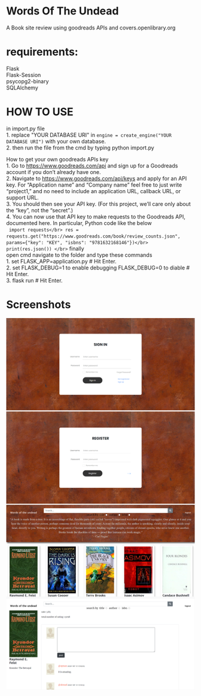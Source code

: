 # Words Of The Undead
A Book site review using goodreads APIs and covers.openlibrary.org

# requirements:
Flask</br>
Flask-Session</br>
psycopg2-binary</br>
SQLAlchemy

# HOW TO USE
  in import.py file</br>
    1.  replace "YOUR DATABASE URI" in `engine = create_engine("YOUR DATABASE URI")` with your own database.</br>
    2.  then run the file from the cmd by typing python import.py </br>

  How to get your own goodreads APIs key</br>
    1.  Go to https://www.goodreads.com/api and sign up for a Goodreads account if you don’t already have one.</br>
    2.  Navigate to https://www.goodreads.com/api/keys and apply for an API key. For “Application name” and “Company name” feel free to just write “project1,” and no need to 
        include an application URL, callback URL, or support URL.</br>
    3.  You should then see your API key. (For this project, we’ll care only about the “key”, not the “secret”.)</br>
    4.  You can now use that API key to make requests to the Goodreads API, documented here. In particular, Python code like the below</br>
            ```
            import requests</br>
            res = requests.get("https://www.goodreads.com/book/review_counts.json", params={"key": "KEY", "isbns": "9781632168146"})</br>
            print(res.json())
            </br>```
    finally</br>
      open cmd navigate to the folder and type these commands</br>
      1. set FLASK_APP=application.py # Hit Enter.</br>
      2. set FLASK_DEBUG=1 to enable debugging FLASK_DEBUG=0 to diable # Hit Enter.</br>
      3. flask run # Hit Enter.</br>
# Screenshots
![signin](/static/images/signin.png)
![register](/static/images/register.png)
![home](/static/images/home.png)
![book](/static/images/book.png)
